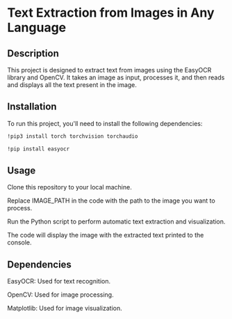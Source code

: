 # Text Extraction from Images in Any Language

## Description

This project is designed to extract text from images using the EasyOCR library and OpenCV. It takes an image as input, processes it, and then reads and displays all the text present in the image.

## Installation

To run this project, you'll need to install the following dependencies:

```bash
!pip3 install torch torchvision torchaudio
```
```bash
!pip install easyocr
```

## Usage
Clone this repository to your local machine.

Replace IMAGE_PATH in the code with the path to the image you want to process.

Run the Python script to perform automatic text extraction and visualization.

The code will display the image with the extracted text printed to the console.

## Dependencies
 EasyOCR: Used for text recognition.
 
 OpenCV: Used for image processing.
 
 Matplotlib: Used for image visualization.
